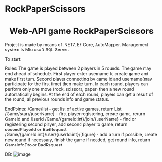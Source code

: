 # RockPaperScissors

<h1 align="center">Web-API game RockPaperScissors</h1>
Project is made by means of .NET7, EF Core, AutoMapper. 
Management system is Microsoft SQL Server.

To start:

Rules:
The game is played between 2 players in 5 rounds. The game may end ahead of schedule.
First player enter username to create game and make first turn. 
Second player connecting by game id and username(may participate for the first time) then make turn.
In each round, players can perform only one move (rock, scissors, paper) then a new round automatically begins.
At the end of each round, players can get a result of the round, all previous rounds info and game status. 

EndPoints:
/Game/list - get list of active games, return List<GameDto>
/Game/start/{userName} - first player registering, create game, return GameId and UserId
/Game/{gameId:int}/join/{userName} - find or registering second player, add second player to game, return secondPlayerId or BadRequest
/Game/{gameId:int}/user/{userId:int}/{figure} - add a turn if possible, create new round if necessary, finish the game if needed, get round info,
      return GameInfoDto or BadRequest

DB:
![image](https://github.com/Anastasia1Minsk/RockPaperScissors/assets/92824314/ea94be0b-3bf8-4ffa-91f2-b876e3c8d5d6)
